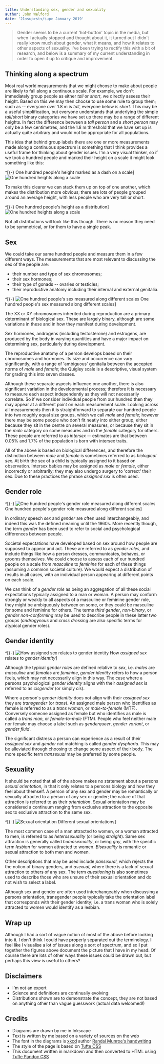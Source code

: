 ```yaml
---
title: Understanding sex, gender and sexuality
author: John Welford
date: '21<sup>st</sup> January 2019'
---
```


<section>

> Gender seems to be a current 'hot-button' topic in the media,
but when I actually stopped and thought about it,
it turned out I didn't really know much about gender, what it means, and how it relates to other aspects of sexuality.
I've been trying to rectify this with a bit of research,
and below is a summary of my current understanding in order to open it up to critique and improvement.

</section>

## Thinking along a spectrum

Most real world measurements that we might choose to make about people are likely to fall along a continuous scale.
For example, we don't immediately group people as either *tall* or *short*, we directly assess their height.
Based on this we may then choose to use some rule to group them;
such as -- everyone over 1.8 m is *tall*, everyone below is *short*.
This may be a useful simplification,
but everyone understands that underlying the simple *tall*/*short* binary categories we have set up there may be a range of different heights.
In fact the difference between a *tall person* and a *short person* may only be a few centimetres,
and the 1.8 m threshold that we have set up is actually quite arbitrary and would not be appropriate for all populations.

This idea that behind group labels there are one or more measurements made along a continuous spectrum is something that I think provides a useful frame for thinking about gender issues.
I'm a very visual thinker, so if we took <span class="figEm person">a hundred people</span> and marked their height on <span class="figEm scale">a scale</span> it might look something like this:

^[{-} One hundred people's height marked as a dash on a scale]
![One hundred heights along a scale](heightRug.svg)

To make this clearer we can stack them up on top of one another,
which makes <span class="figEm distribution">the distribution</span> more obvious;
there are lots of people grouped around an <span class="figEm average">average height</span>,
with less people who are <span class="figEm tall short">very tall or short</span>.

^[{-} One hundred people's height as a distribution]
![One hundred heights along a scale](heightDist.svg)

Not all distributions will look like this though.
There is no reason they need to be symmetrical,
or for them to have a single peak.

## Sex

We could take our same hundred people and measure them in a few different ways.
The measurements that are most relevant to discussing the sex of the people are:

* their number and type of sex chromosomes;
* their sex hormones;
* their type of gonads -- ovaries or testicles;
* their reproductive anatomy including their internal and external genitalia.

^[{-} ![One hundred people's sex measured along different scales](sex.svg)
One hundred people's sex measured along different scales]

The XX or XY chromosomes inherited during reproduction are a primary determinant of biological sex.
<span class="figEm chromosomes">These are largely binary,
although are some variations in these and in how they manifest during development</span>.

<span class="figEm hormones">Sex hormones,
androgens (including testosterone) and estrogens,
are produced by the body in varying quantities</span> and have a major impact on determining sex, particularly during development.

The reproductive anatomy of a person develops based on their chromosomes and hormones.
<span class="figEm genitalia">Its size and occurrence can vary significantly,
with a range of 'ambiguous' genitalia between the accepted norms of *male* and *female*</span>;
<span class="figEm quigley">the Quigley scale is a descriptive, visual system for grading this into seven classes</span>.

Although these separate aspects influence one another,
there is also significant variation in the developmental process;
therefore it is necessary to measure each aspect independently as they will not necessarily correlate.
So if we consider individual people from our hundred then they may appear at a different point on each measurement scale.
Looking across all measurements then it is straightforward to separate our hundred people into two roughly equal size groups,
which we call <span class="figEm male">*male*</span> and <span class="figEm female">*female*</span>;
however there may be some people who don't fit neatly into either group,
either because they <span class="figEm intersexCentre">sit in the centre on several measures</span>,
or because they <span class="figEm intersexSplit">sit in the *male* category on some measures and in the *female* category for others</span>.
These people are referred to as <span class="figEm intersex">*intersex*</span> --
estimates are that between 0.05% and 1.7% of the population is born with intersex traits.

All of the above is based on biological differences,
and therefore the distinction between *male* and *female* is sometimes referred to as *biological sex*.
<span class="figEm assignedSex">At birth the sex of a child is typically assigned to it based on observation</span>.
Intersex babies may be assigned as *male* or *female*,
either incorrectly or arbitrarily;
they may also undergo surgery to 'correct' their sex.
Due to these practices the phrase *assigned sex* is often used.


## Gender role

^[{-} ![One hundred people's gender role measured along different scales](genderRoles.svg)
One hundred people's gender role measured along different scales]

In ordinary speech *sex* and *gender* are often used interchangeably,
and indeed this was the defined meaning until the 1960s.
More recently though, the term *gender* has been used to refer to social and psychological differences between people.

Societal expectations have developed based on sex around how people are supposed to appear and act.
These are referred to as *gender roles*,
and include things like how a person dresses, communicates, behaves, or grooms themselves.
We could choose to assess each of our hundred people on a scale from *masculine* to *feminine* for each of these things
(assuming a common societal culture).
We would expect a distribution of results in all cases,
with an individual person appearing at different points on each scale.

We can think of a *gender role* as being an aggregation of all these social expectations typically assigned to a man or woman.
A person may conform strongly or weakly to all aspects of a <span class="figEm masculine">masculine</span> or <span class="figEm feminine">feminine</span> gender role,
they might be <span class="figEm ambiguousNonBinary">ambiguously between on some</span>,
or they could be <span class="figEm mixedNonBinary">masculine for some and feminine for others</span>.
The terms <span class="figEm nonBinary">*third gender*, *non-binary*, or *gender non-conforming*</span> may be used to describe people in these latter two groups
(*androgynous* and *cross dressing* are also specific terms for atypical gender roles).


## Gender identity

^[{-} ![How *assigned sex* relates to *gender identity*](genderIdentity.svg)
How *assigned sex* relates to *gender identity*]

Although the typical *gender roles* are defined relative to *sex*,
i.e. *males* are *masculine* and *females* are *feminine*,
*gender identity* refers to how a person feels,
which may not necessarily align in this way.
The case where <span class="figEm cis">a persons psychological *gender identity* aligns with their *assigned sex* is referred to as *cisgender*
(or simply *cis*)</span>.

Where <span class="figEm trans">a person's *gender identity* does not align with their *assigned sex* they are *transgender* (or *trans*)</span>.
An assigned male person who identifies as female is referred to as a <span class="figEm transWoman">*trans woman*,
or *male-to-female* (MTF)</span>.
Conversely someone assigned as female but who identifies as male is called a <span class="figEm transMan">*trans man*,
or *female-to-male* (FTM)</span>.
People who <span class="figEm queer">feel neither male nor female may choose a label such as *genderqueer*, *gender variant*, or *gender fluid*</span>.

The significant distress a person can experience as a result of their *assigned sex* and *gender* not matching is called *gender dysphoria*.
This may be alleviated through choosing to change some aspect of their body.
The more specific term *transexual* may be preferred by some people.


## Sexuality

It should be noted that all of the above makes no statement about a persons *sexual orientation*,
in that it only relates to a persons biology and how they feel about themself.
A person of any sex and gender may be romantically or sexually attracted to a person of any sex or gender;
the nature of that attraction is referred to as their *orientation*.
Sexual orientation may be considered a continuum ranging from exclusive attraction to the opposite sex to exclusive attraction to the same sex.

^[{-} ![Sexual orientation](sexualOrientation.svg)
Different sexual orientations]

The most common case of <span class="figEm heteroMan">a man attracted to women</span>,
or <span class="figEm heteroWoman">a woman attracted to men</span>,
is referred to as <span class="figEm hetero">*heterosexuality*
(or being *straight*)</span>.
<span class="figEm homo">Same sex attraction is generally called *homosexuality*,
or being *gay*</span>,
with the specific term <span class="figEm lesbian">*lesbian* for women attracted to women</span>.
<span class="figEm bi">*Bisexuality* is romantic or sexual attraction to both men and women</span>.

Other descriptions that may be used include <span class="figEm pan">*pansexual*,
which rejects the the notion of binary genders</span>,
and *asexual*,
where there is a lack of sexual attraction to others of any sex.
The term *questioning* is also sometimes used to describe those who are unsure of their sexual orientation and do not wish to select a label.

Although sex and gender are often used interchangeably when discussing a persons orientation,
transgender people typically take the orientation label that corresponds with their gender identity;
i.e. a trans woman who is solely attracted to women would identify as a lesbian.

## Wrap up

Although I had a sort of vague notion of most of the above before looking into it,
I don't think I could have properly separated out the terminology.
I feel like I visualise a lot of issues along a sort of spectrum,
and so I put together the figures above document the picture that I have in my head.
Of course there are lots of other ways these issues could be drawn out,
but perhaps this view is useful to others?

## Disclaimers

* I'm not an expert
* Science and definitions are continually evolving
* Distributions shown are to demonstrate the concept, they are not based on anything other than vague guesswork (actual data welcomed!)


## Credits

* Diagrams are drawn by me in Inkscape
* Text is written by me based on a variety of sources on the web
* The font in the diagrams is [xkcd](https://xkcd.com/) author [Randal Munroe's handwriting](https://cdn.rawgit.com/ipython/xkcd-font/master/preview.html)
* The style of the page is based on [Tufte CSS](https://edwardtufte.github.io/tufte-css/)
* This document written in markdown and then converted to HTML using [Tufte Pandoc CSS](https://jez.io/tufte-pandoc-css/)
